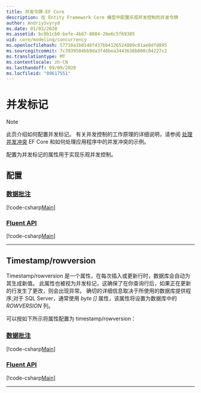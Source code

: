 ```yaml
---
title: 并发令牌-EF Core
description: 在 Entity Framework Core 模型中配置乐观并发控制的并发令牌
author: AndriySvyryd
ms.date: 01/03/2020
ms.assetid: bc8b1cb0-befe-4b67-8004-26e6c5f69385
uid: core/modeling/concurrency
ms.openlocfilehash: 57718a1b0146f437bb4126524889c81ae0dfd895
ms.sourcegitcommit: 7c3939504bb9da3f46bea3443638b808c04227c2
ms.translationtype: MT
ms.contentlocale: zh-CN
ms.lasthandoff: 09/09/2020
ms.locfileid: "89617551"
---
```

# <a name="concurrency-tokens"></a>并发标记

> [!NOTE]
> 此页介绍如何配置并发标记。 有关并发控制的工作原理的详细说明，请参阅 [处理并发冲突](xref:core/saving/concurrency) EF Core 和如何处理应用程序中的并发冲突的示例。

配置为并发标记的属性用于实现乐观并发控制。

## <a name="configuration"></a>配置

### <a name="data-annotations"></a>[数据批注](#tab/data-annotations)

[!code-csharp[Main](../../../samples/core/Modeling/DataAnnotations/Concurrency.cs?name=Concurrency&highlight=5)]

### <a name="fluent-api"></a>[Fluent API](#tab/fluent-api)

[!code-csharp[Main](../../../samples/core/Modeling/FluentAPI/Concurrency.cs?name=Concurrency&highlight=5)]

***

## <a name="timestamprowversion"></a>Timestamp/rowversion

Timestamp/rowversion 是一个属性，在每次插入或更新行时，数据库会自动为其生成新值。 此属性也被视为并发标记，这确保了在你查询行后，如果正在更新的行发生了更改，则会出现异常。 确切的详细信息取决于所使用的数据库提供程序;对于 SQL Server，通常使用 *byte []* 属性，该属性将设置为数据库中的 *ROWVERSION* 列。

可以按如下所示将属性配置为 timestamp/rowversion：

### <a name="data-annotations"></a>[数据批注](#tab/data-annotations)

[!code-csharp[Main](../../../samples/core/Modeling/DataAnnotations/Timestamp.cs?name=Timestamp&highlight=7)]

### <a name="fluent-api"></a>[Fluent API](#tab/fluent-api)

[!code-csharp[Main](../../../samples/core/Modeling/FluentAPI/Timestamp.cs?name=Timestamp&highlight=9,17)]

***
